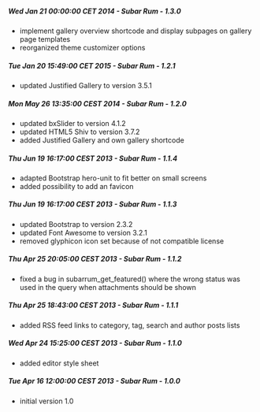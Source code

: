 ##### Wed Jan 21 00:00:00 CET 2014 - Subar Rum - 1.3.0
+ implement gallery overview shortcode and display subpages on gallery page templates
+ reorganized theme customizer options


##### Tue Jan 20 15:49:00 CET 2015 - Subar Rum - 1.2.1
+ updated Justified Gallery to version 3.5.1


##### Mon May 26 13:35:00 CEST 2014 - Subar Rum - 1.2.0
+ updated bxSlider to version 4.1.2
+ updated HTML5 Shiv to version 3.7.2
+ added Justified Gallery and own gallery shortcode


##### Thu Jun 19 16:17:00 CEST 2013 - Subar Rum - 1.1.4
+ adapted Bootstrap hero-unit to fit better on small screens
+ added possibility to add an favicon


##### Thu Jun 19 16:17:00 CEST 2013 - Subar Rum - 1.1.3
+ updated Bootstrap to version 2.3.2
+ updated Font Awesome to version 3.2.1
+ removed glyphicon icon set because of not compatible license


##### Thu Apr 25 20:05:00 CEST 2013 - Subar Rum - 1.1.2
+ fixed a bug in subarrum_get_featured() where the wrong status was used in the query when attachments should be shown


##### Thu Apr 25 18:43:00 CEST 2013 - Subar Rum - 1.1.1
+ added RSS feed links to category, tag, search and author posts lists


##### Wed Apr 24 15:25:00 CEST 2013 - Subar Rum - 1.1.0
+ added editor style sheet

##### Tue Apr 16 12:00:00 CEST 2013 - Subar Rum - 1.0.0
+ initial version 1.0
